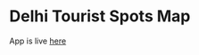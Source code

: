 # Delhi Tourist Spots Map

App is live [here](https://gautamgahlawat.github.io/delhi-tourist-spots-map/dist/index.html)